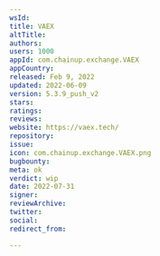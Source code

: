 ```yaml
---
wsId: 
title: VAEX
altTitle: 
authors: 
users: 1000
appId: com.chainup.exchange.VAEX
appCountry: 
released: Feb 9, 2022
updated: 2022-06-09
version: 5.3.9_push_v2
stars: 
ratings: 
reviews: 
website: https://vaex.tech/
repository: 
issue: 
icon: com.chainup.exchange.VAEX.png
bugbounty: 
meta: ok
verdict: wip
date: 2022-07-31
signer: 
reviewArchive: 
twitter: 
social: 
redirect_from: 

---
```


